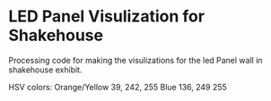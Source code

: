 # LED Panel Visulization for Shakehouse

Processing code for making the visulizations for the led Panel wall in shakehouse exhibit.

HSV colors:
Orange/Yellow
39, 242, 255
Blue
136, 249 255
